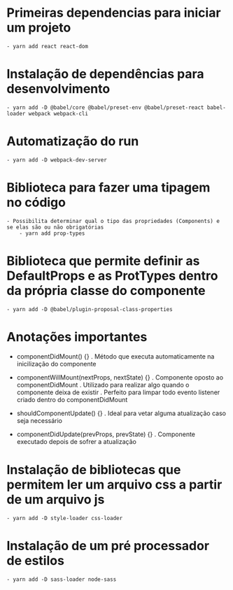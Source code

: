 # Primeiras dependencias para iniciar um projeto

    - yarn add react react-dom

# Instalação de dependências para desenvolvimento

    - yarn add -D @babel/core @babel/preset-env @babel/preset-react babel-loader webpack webpack-cli

# Automatização do run

    - yarn add -D webpack-dev-server

# Biblioteca para fazer uma tipagem no código

    - Possibilita determinar qual o tipo das propriedades (Components) e se elas são ou não obrigatórias
    	- yarn add prop-types

# Biblioteca que permite definir as DefaultProps e as ProtTypes dentro da própria classe do componente

    - yarn add -D @babel/plugin-proposal-class-properties

# Anotações importantes

- componentDidMount() {}
  . Método que executa automaticamente na inicilização do componente

- componentWillMount(nextProps, nextState) {}
  . Componente oposto ao componentDidMount
  . Utilizado para realizar algo quando o componente deixa de existir
  . Perfeito para limpar todo evento listener criado dentro do componentDidMount

- shouldComponentUpdate() {}
  . Ideal para vetar alguma atualização caso seja necessário

- componentDidUpdate(prevProps, prevState) {}
  . Componente executado depois de sofrer a atualização

# Instalação de bibliotecas que permitem ler um arquivo css a partir de um arquivo js

    - yarn add -D style-loader css-loader

# Instalação de um pré processador de estilos

    - yarn add -D sass-loader node-sass

